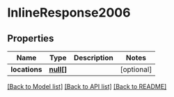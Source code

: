 # InlineResponse2006

## Properties
Name | Type | Description | Notes
------------ | ------------- | ------------- | -------------
**locations** | [**null[]**](.md) |  | [optional] 

[[Back to Model list]](../README.md#documentation-for-models) [[Back to API list]](../README.md#documentation-for-api-endpoints) [[Back to README]](../README.md)


